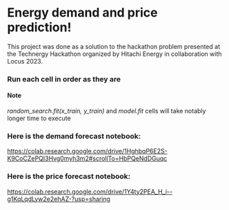 # Energy demand and price prediction!

This project was done as a solution to the hackathon problem presented at the Technergy Hackathon organized by Hitachi Energy in collaboration with Locus 2023.

### Run each cell in order as they are

#### Note

_random_search.fit(x_train, y_train)_ and _model.fit_ cells will take notably longer time to execute

### Here is the demand forecast notebook:

https://colab.research.google.com/drive/1HghbqP6E2S-K9CoCZePQI3Hvg0myh3m2#scrollTo=HbPQeNdDGuqc

### Here is the price forecast notebook:

https://colab.research.google.com/drive/1Y4ty2PEA_H_i--g1KqLqdLyw2e2ehAZ-?usp=sharing

